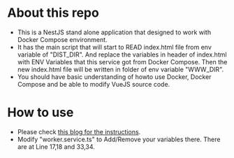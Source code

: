 # About this repo
- This is a NestJS stand alone application that designed to work with Docker Compose environment.
- It has the main script that will start to READ index.html file from env variable of "DIST_DIR". And replace the variables in header of index.html with ENV Variables that this service got from Docker Compose. Then the new index.html file will be written in folder of env variable "WWW_DIR".
- You should have basic understanding of howto use Docker, Docker Compose and be able to modify VueJS source code.

# How to use
- Please check [this blog for the instructions](https://medium.com/absoroute-io/passing-dynamic-environment-variables-to-vuejs-application-at-run-time-45918162bbaf?sk=1b00248c6867778867a3d5a3c883ef30).
- Modify "worker.service.ts" to Add/Remove your variables there. There are at Line 17,18 and 33,34.